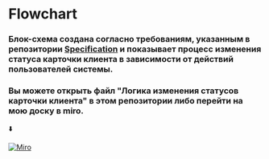 # Flowchart
### Блок-схема создана согласно требованиям, указанным в репозитории [Specification](https://github.com/ConstantineQA/Specification) и показывает процесс изменения статуса карточки клиента в зависимости от действий пользователей системы. 

### Вы можете открыть файл "Логика изменения статусов карточки клиента" в этом репозитории либо перейти на мою доску в miro. 

⬇️

[![Miro](https://img.shields.io/badge/-Miro-FFD02F?style=for-the-badge&logo=miro&logoColor=060138)](https://miro.com/app/board/uXjVNPnNDKY=/?share_link_id=894584916121)



